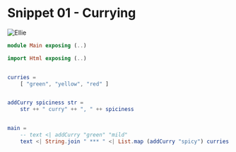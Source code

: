 Snippet 01 - Currying
============

![Ellie](https://ellie-app.com/d9NxJPPr7a1/1)

```elm
module Main exposing (..)

import Html exposing (..)


curries =
    [ "green", "yellow", "red" ]


addCurry spiciness str =
    str ++ " curry" ++ ", " ++ spiciness


main =
    -- text <| addCurry "green" "mild"
    text <| String.join " *** " <| List.map (addCurry "spicy") curries
```
